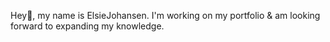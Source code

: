 Hey👋, my name is ElsieJohansen. I'm working on my portfolio & am looking forward to expanding my knowledge.


<!---
ElsieJohansen/ElsieJohansen is a ✨ special ✨ repository because its `README.md` (this file) appears on your GitHub profile.
You can click the Preview link to take a look at your changes.
--->
